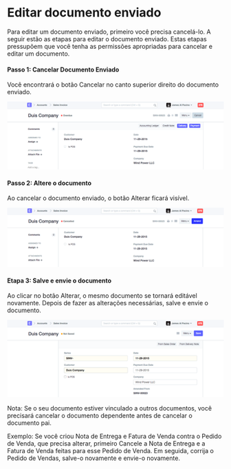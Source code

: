 # Editar documento enviado


Para editar um documento enviado, primeiro você precisa cancelá-lo. A seguir estão as etapas para editar o documento enviado. Estas etapas pressupõem que você tenha as permissões apropriadas para cancelar e editar um documento.


#### Passo 1: Cancelar Documento Enviado


Você encontrará o botão Cancelar no canto superior direito do documento enviado.


![Cancelar documento](/files/edit-submitted-doc-1.png)


#### Passo 2: Altere o documento


Ao cancelar o documento enviado, o botão Alterar ficará visível.


![Amend Doc](/files/edit-submitted-doc-2.png)


#### Etapa 3: Salve e envie o documento


Ao clicar no botão Alterar, o mesmo documento se tornará editável novamente. Depois de fazer as alterações necessárias, salve e envie o documento.


![Salvar e enviar documento](/files/edit-submitted-doc-3.png)


Nota: Se o seu documento estiver vinculado a outros documentos, você precisará cancelar o documento dependente antes de cancelar o documento pai.

Exemplo: Se você criou Nota de Entrega e Fatura de Venda contra o Pedido de Venda, que precisa alterar, primeiro Cancele a Nota de Entrega e a Fatura de Venda feitas para esse Pedido de Venda. Em seguida, corrija o Pedido de Vendas, salve-o novamente e envie-o novamente.